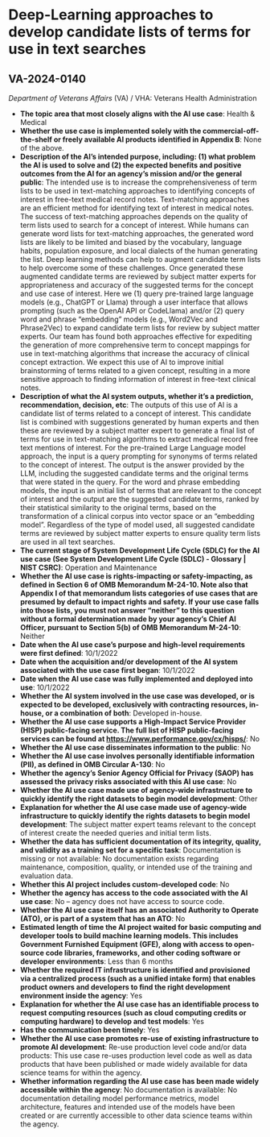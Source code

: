 # Deep-Learning approaches to develop candidate lists of terms for use in text searches
## VA-2024-0140
_Department of Veterans Affairs_ (VA) / VHA: Veterans Health Administration


+ **The topic area that most closely aligns with the AI use case**: Health & Medical
+ **Whether the use case is implemented solely with the commercial-off-the-shelf or freely available AI products identified in Appendix B**: None of the above.
+ **Description of the AI’s intended purpose, including: (1) what problem the AI is used to solve and (2) the expected benefits and positive outcomes from the AI for an agency’s mission and/or the general public**: The intended use is to increase the comprehensiveness of term lists to be used in text-matching approaches to identifying concepts of interest in free-text medical record notes. Text-matching approaches are an efficient method for identifying text of interest in medical notes.  The success of text-matching approaches depends on the quality of term lists used to search for a concept of interest.  While humans can generate word lists for text-matching approaches, the generated word lists are likely to be limited and biased by the vocabulary, language habits, population exposure, and local dialects of the human generating the list.  Deep learning methods can help to augment candidate term lists to help overcome some of these challenges.  Once generated these augmented candidate terms are reviewed by subject matter experts for appropriateness and accuracy of the suggested terms for the concept and use case of interest.  Here we (1) query pre-trained large language models (e.g., ChatGPT or Llama) through a user interface that allows prompting (such as the OpenAI API or CodeLlama) and/or (2) query word and phrase “embedding” models (e.g., Word2Vec and Phrase2Vec) to expand candidate term lists for review by subject matter experts.  Our team has found both approaches effective for expediting the generation of more comprehensive term to concept mappings for use in text-matching algorithms that increase the accuracy of clinical concept extraction.   We expect this use of AI to improve initial brainstorming of terms related to a given concept, resulting in a more sensitive approach to finding information of interest in free-text clinical notes.
+ **Description of what the AI system outputs, whether it’s a prediction, recommendation, decision, etc**: The outputs of this use of AI is a candidate list of terms related to a concept of interest.  This candidate list is combined with suggestions generated by human experts and then these are reviewed by a subject matter expert to generate a final list of terms for use in text-matching algorithms to extract medical record free text mentions of interest. For the pre-trained Large Language model approach, the input is a query prompting for synonyms of terms related to the concept of interest.  The output is the answer provided by the LLM, including the suggested candidate terms and the original terms that were stated in the query.  For the word and phrase embedding models, the input is an initial list of terms that are relevant to the concept of interest and the output are the suggested candidate terms, ranked by their statistical similarity to the original terms, based on the transformation of a clinical corpus into vector space or an “embedding model”.  Regardless of the type of model used, all suggested candidate terms are reviewed by subject matter experts to ensure quality term lists are used in all text searches.
+ **The current stage of System Development Life Cycle (SDLC) for the AI use case (See System Development Life Cycle (SDLC) - Glossary | NIST CSRC)**: Operation and Maintenance
+ **Whether the AI use case is rights-impacting or safety-impacting, as defined in Section 6 of OMB Memorandum M-24-10. Note also that Appendix I of that memorandum lists categories of use cases that are presumed by default to impact rights and safety. If your use case falls into those lists, you must not answer “neither” to this question without a formal determination made by your agency’s Chief AI Officer, pursuant to Section 5(b) of OMB Memorandum M-24-10**: Neither
+ **Date when the AI use case’s purpose and high-level requirements were first defined**: 10/1/2022
+ **Date when the acquisition and/or development of the AI system associated with the use case first began**: 10/1/2022
+ **Date when the AI use case was fully implemented and deployed into use**: 10/1/2022
+ **Whether the AI system involved in the use case was developed, or is expected to be developed, exclusively with contracting resources, in-house, or a combination of both**: Developed in-house.
+ **Whether the AI use case supports a High-Impact Service Provider (HISP) public-facing service. The full list of HISP public-facing services can be found at https://www.performance.gov/cx/hisps/**: No
+ **Whether the AI use case disseminates information to the public**: No
+ **Whether the AI use case involves personally identifiable information (PII), as defined in OMB Circular A-130**: No
+ **Whether the agency’s Senior Agency Official for Privacy (SAOP) has assessed the privacy risks associated with this AI use case**: No
+ **Whether the AI use case made use of agency-wide infrastructure to quickly identify the right datasets to begin model development**: Other
+ **Explanation for whether the AI use case made use of agency-wide infrastructure to quickly identify the rights datasets to begin model development**: The subject matter expert teams relevant to the concept of interest create the needed queries and initial term lists.
+ **Whether the data has sufficient documentation of its integrity, quality, and validity as a training set for a specific task**: Documentation is missing or not available: No documentation exists regarding maintenance, composition, quality, or intended use of the training and evaluation data.
+ **Whether this AI project includes custom-developed code**: No
+ **Whether the agency has access to the code associated with the AI use case**: No – agency does not have access to source code.
+ **Whether the AI use case itself has an associated Authority to Operate (ATO), or is part of a system that has an ATO**: No
+ **Estimated length of time the AI project waited for basic computing and developer tools to build machine learning models. This includes Government Furnished Equipment (GFE), along with access to open-source code libraries, frameworks, and other coding software or developer environments**: Less than 6 months
+ **Whether the required IT infrastructure is identified and provisioned via a centralized process (such as a unified intake form) that enables product owners and developers to find the right development environment inside the agency**: Yes
+ **Explanation for whether the AI use case has an identifiable process to request computing resources (such as cloud computing credits or computing hardware) to develop and test models**: Yes
+ **Has the communication been timely**: Yes
+ **Whether the AI use case promotes re-use of existing infrastructure to promote AI development**: Re-use production level code and/or data products: This use case re-uses production level code as well as data products that have been published or made widely available for data science teams for within the agency.
+ **Whether information regarding the AI use case has been made widely accessible within the agency**: No documentation is available: No documentation detailing model performance metrics, model architecture, features and intended use of the models have been created or are currently accessible to other data science teams within the agency.